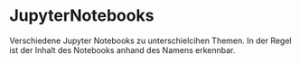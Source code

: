 # JupyterNotebooks

Verschiedene Jupyter Notebooks zu unterschielcihen Themen. In der Regel ist der Inhalt des Notebooks anhand des Namens erkennbar.
